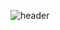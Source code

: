 ![header](https://capsule-render.vercel.app/api?type=waving&color=870af6&height=200&section=header&text=수인이&fontSize=60)
